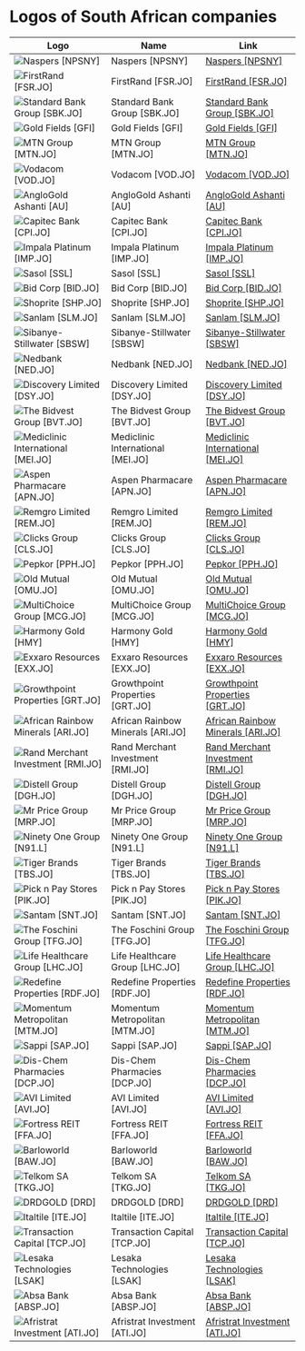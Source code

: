 # Logos of South African companies

| Logo | Name  | Link |
| ---- | ----  | ---- |
| ![Naspers [NPSNY]](/img/128/NPSNY-ee38118a.png) | Naspers [NPSNY] | [Naspers [NPSNY]](naspers/logo/)
| ![FirstRand [FSR.JO]](/img/128/FSR.JO-3ba9ccb2.png) | FirstRand [FSR.JO] | [FirstRand [FSR.JO]](firstrand/logo/)
| ![Standard Bank Group [SBK.JO]](/img/128/SBK.JO-de582db3.png) | Standard Bank Group [SBK.JO] | [Standard Bank Group [SBK.JO]](standard-bank-group/logo/)
| ![Gold Fields [GFI]](/img/128/GFI-d6619e3c.png) | Gold Fields [GFI] | [Gold Fields [GFI]](gold-fields/logo/)
| ![MTN Group [MTN.JO]](/img/128/MTN.JO-e9c0b5a5.png) | MTN Group [MTN.JO] | [MTN Group [MTN.JO]](mtn-group/logo/)
| ![Vodacom [VOD.JO]](/img/128/VOD.JO-3e18b461.png) | Vodacom [VOD.JO] | [Vodacom [VOD.JO]](vodacom/logo/)
| ![AngloGold Ashanti [AU]](/img/128/AU-48a9777c.png) | AngloGold Ashanti [AU] | [AngloGold Ashanti [AU]](anglogold-ashanti/logo/)
| ![Capitec Bank [CPI.JO]](/img/128/CPI.JO-759bc375.png) | Capitec Bank [CPI.JO] | [Capitec Bank [CPI.JO]](capitec-bank/logo/)
| ![Impala Platinum [IMP.JO]](/img/128/IMP.JO-b79b35df.png) | Impala Platinum [IMP.JO] | [Impala Platinum [IMP.JO]](impala-platinum/logo/)
| ![Sasol [SSL]](/img/128/SSL-b41d3969.png) | Sasol [SSL] | [Sasol [SSL]](sasol/logo/)
| ![Bid Corp [BID.JO]](/img/128/BID.JO-93afbc6b.png) | Bid Corp [BID.JO] | [Bid Corp [BID.JO]](bidcorp/logo/)
| ![Shoprite [SHP.JO]](/img/128/SHP.JO-a73e495f.png) | Shoprite [SHP.JO] | [Shoprite [SHP.JO]](shoprite-holdings/logo/)
| ![Sanlam [SLM.JO]](/img/128/SLM.JO-8ab53dc6.png) | Sanlam [SLM.JO] | [Sanlam [SLM.JO]](sanlam/logo/)
| ![Sibanye-Stillwater [SBSW]](/img/128/SBSW-ab02b2c5.png) | Sibanye-Stillwater [SBSW] | [Sibanye-Stillwater [SBSW]](sibanye-stillwater/logo/)
| ![Nedbank [NED.JO]](/img/128/NED.JO-3648ea10.png) | Nedbank [NED.JO] | [Nedbank [NED.JO]](nedbank/logo/)
| ![Discovery Limited [DSY.JO]](/img/128/DSY.JO-26cf13a7.png) | Discovery Limited [DSY.JO] | [Discovery Limited [DSY.JO]](discovery-limited/logo/)
| ![The Bidvest Group [BVT.JO]](/img/128/BVT.JO-bcdcc0bf.png) | The Bidvest Group [BVT.JO] | [The Bidvest Group [BVT.JO]](the-bidvest-group/logo/)
| ![Mediclinic International [MEI.JO]](/img/128/MEI.JO-34b83534.png) | Mediclinic International [MEI.JO] | [Mediclinic International [MEI.JO]](mediclinic-international/logo/)
| ![Aspen Pharmacare [APN.JO]](/img/128/APN.JO-fce7df0b.png) | Aspen Pharmacare [APN.JO] | [Aspen Pharmacare [APN.JO]](aspen-pharmacare/logo/)
| ![Remgro Limited [REM.JO]](/img/128/REM.JO-5a350538.png) | Remgro Limited [REM.JO] | [Remgro Limited [REM.JO]](remgro-limited/logo/)
| ![Clicks Group [CLS.JO]](/img/128/CLS.JO-71247fe4.png) | Clicks Group [CLS.JO] | [Clicks Group [CLS.JO]](clicks-group/logo/)
| ![Pepkor [PPH.JO]](/img/128/PPH.JO-3f1fc7d7.png) | Pepkor [PPH.JO] | [Pepkor [PPH.JO]](pepkor/logo/)
| ![Old Mutual [OMU.JO]](/img/128/OMU.JO-0f7d6e92.png) | Old Mutual [OMU.JO] | [Old Mutual [OMU.JO]](old-mutual/logo/)
| ![MultiChoice Group [MCG.JO]](/img/128/MCG.JO-24f4441d.png) | MultiChoice Group [MCG.JO] | [MultiChoice Group [MCG.JO]](multichoice-group/logo/)
| ![Harmony Gold [HMY]](/img/128/HMY-b20b68e3.png) | Harmony Gold [HMY] | [Harmony Gold [HMY]](harmony-gold/logo/)
| ![Exxaro Resources [EXX.JO]](/img/128/EXX.JO-9c478c3f.png) | Exxaro Resources [EXX.JO] | [Exxaro Resources [EXX.JO]](exxaro-resources/logo/)
| ![Growthpoint Properties [GRT.JO]](/img/128/GRT.JO-539ad0e2.png) | Growthpoint Properties [GRT.JO] | [Growthpoint Properties [GRT.JO]](growthpoint-properties/logo/)
| ![African Rainbow Minerals [ARI.JO]](/img/128/ARI.JO-75795027.png) | African Rainbow Minerals [ARI.JO] | [African Rainbow Minerals [ARI.JO]](african-rainbow-minerals/logo/)
| ![Rand Merchant Investment [RMI.JO]](/img/128/RMI.JO-39846e12.png) | Rand Merchant Investment [RMI.JO] | [Rand Merchant Investment [RMI.JO]](rand-merchant-investment/logo/)
| ![Distell Group [DGH.JO]](/img/128/DGH.JO-b2e02bca.png) | Distell Group [DGH.JO] | [Distell Group [DGH.JO]](distell/logo/)
| ![Mr Price Group [MRP.JO]](/img/128/MRP.JO-adef1cda.png) | Mr Price Group [MRP.JO] | [Mr Price Group [MRP.JO]](mr-price-group/logo/)
| ![Ninety One Group [N91.L]](/img/128/N91.L-6fe0d703.png) | Ninety One Group [N91.L] | [Ninety One Group [N91.L]](ninety-one-group/logo/)
| ![Tiger Brands [TBS.JO]](/img/128/TBS.JO-b8a832ea.png) | Tiger Brands [TBS.JO] | [Tiger Brands [TBS.JO]](tiger-brands/logo/)
| ![Pick n Pay Stores [PIK.JO]](/img/128/PIK.JO-1620ea04.png) | Pick n Pay Stores [PIK.JO] | [Pick n Pay Stores [PIK.JO]](pick-n-pay/logo/)
| ![Santam [SNT.JO]](/img/128/SNT.JO-fbbb5ab3.png) | Santam [SNT.JO] | [Santam [SNT.JO]](santam/logo/)
| ![The Foschini Group [TFG.JO]](/img/128/TFG.JO-86207f5d.png) | The Foschini Group [TFG.JO] | [The Foschini Group [TFG.JO]](the-foschini-group/logo/)
| ![Life Healthcare Group [LHC.JO]](/img/128/LHC.JO-f9aec7fa.png) | Life Healthcare Group [LHC.JO] | [Life Healthcare Group [LHC.JO]](life-healthcare-group/logo/)
| ![Redefine Properties [RDF.JO]](/img/128/RDF.JO-947fbcad.png) | Redefine Properties [RDF.JO] | [Redefine Properties [RDF.JO]](redefine-properties/logo/)
| ![Momentum Metropolitan [MTM.JO]](/img/128/MTM.JO-387fd910.png) | Momentum Metropolitan [MTM.JO] | [Momentum Metropolitan [MTM.JO]](momentum-metropolitan/logo/)
| ![Sappi [SAP.JO]](/img/128/SAP.JO-1c950cf6.png) | Sappi [SAP.JO] | [Sappi [SAP.JO]](sappi/logo/)
| ![Dis-Chem Pharmacies [DCP.JO]](/img/128/DCP.JO-e0f29001.png) | Dis-Chem Pharmacies [DCP.JO] | [Dis-Chem Pharmacies [DCP.JO]](dis-chem-pharmacies/logo/)
| ![AVI Limited [AVI.JO]](/img/128/AVI.JO-981c84d1.png) | AVI Limited [AVI.JO] | [AVI Limited [AVI.JO]](avi-ltd/logo/)
| ![Fortress REIT [FFA.JO]](/img/128/FFA.JO-306ccade.png) | Fortress REIT [FFA.JO] | [Fortress REIT [FFA.JO]](fortress-reit/logo/)
| ![Barloworld [BAW.JO]](/img/128/BAW.JO-76a04c84.png) | Barloworld [BAW.JO] | [Barloworld [BAW.JO]](barloworld/logo/)
| ![Telkom SA [TKG.JO]](/img/128/TKG.JO-f1a4617e.png) | Telkom SA [TKG.JO] | [Telkom SA [TKG.JO]](telkom-sa/logo/)
| ![DRDGOLD [DRD]](/img/128/DRD-e69f6048.png) | DRDGOLD [DRD] | [DRDGOLD [DRD]](drdgold/logo/)
| ![Italtile [ITE.JO]](/img/128/ITE.JO-becd9f7e.png) | Italtile [ITE.JO] | [Italtile [ITE.JO]](italtile/logo/)
| ![Transaction Capital [TCP.JO]](/img/128/TCP.JO-61805d48.png) | Transaction Capital [TCP.JO] | [Transaction Capital [TCP.JO]](transaction-capital/logo/)
| ![Lesaka Technologies [LSAK]](/img/128/LSAK-bf01cb14.png) | Lesaka Technologies [LSAK] | [Lesaka Technologies [LSAK]](lesaka-technologies/logo/)
| ![Absa Bank [ABSP.JO]](/img/128/ABSP.JO-8970278f.png) | Absa Bank [ABSP.JO] | [Absa Bank [ABSP.JO]](absa-bank/logo/)
| ![Afristrat Investment [ATI.JO]](/img/128/ATI.JO-97500edb.png) | Afristrat Investment [ATI.JO] | [Afristrat Investment [ATI.JO]](afristrat-investment/logo/)
